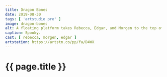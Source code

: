 ```yaml
---
title: Dragon Bones
date: 2019-08-30
tags: [ 'artstudio pro' ]
image: dragon-bones
alt: A floating platform takes Rebecca, Edgar, and Morgen to the top of the cliff, where they find an ancient ruin and a dragon skeleton.
caption: Spooky.
cast: [ rebecca, morgen, edgar ]
artstation: https://artstn.co/pp/fa/D4WX
---
```

# {{ page.title }}
